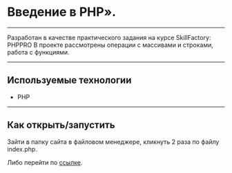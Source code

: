 # Введение в PHP».

---

Разработан в качестве практического задания на курсе SkillFactory: PHPPRO
В проекте рассмотрены операции с массивами и строками, работа с функциями.

---

## Используемые технологии

* PHP

---

## Как открыть/запустить

Зайти в папку сайта в файловом менеджере, кликнуть 2 раза по файлу index.php.

Либо перейти по [ссылке](./index.php).